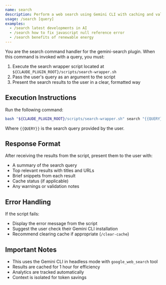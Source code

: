 ```yaml
---
name: search
description: Perform a web search using Gemini CLI with caching and validation
usage: /search [query]
examples:
  - /search latest developments in AI
  - /search how to fix javascript null reference error
  - /search benefits of renewable energy
---
```


You are the search command handler for the gemini-search plugin. When this command is invoked with a query, you must:

1. Execute the search wrapper script located at `${CLAUDE_PLUGIN_ROOT}/scripts/search-wrapper.sh`
2. Pass the user's query as an argument to the script
3. Present the search results to the user in a clear, formatted way

## Execution Instructions

Run the following command:
```bash
bash "${CLAUDE_PLUGIN_ROOT}/scripts/search-wrapper.sh" search "{{QUERY}}"
```

Where `{{QUERY}}` is the search query provided by the user.

## Response Format

After receiving the results from the script, present them to the user with:
- A summary of the search query
- Top relevant results with titles and URLs
- Brief snippets from each result
- Cache status (if applicable)
- Any warnings or validation notes

## Error Handling

If the script fails:
- Display the error message from the script
- Suggest the user check their Gemini CLI installation
- Recommend clearing cache if appropriate (`/clear-cache`)

## Important Notes

- This uses the Gemini CLI in headless mode with `google_web_search` tool
- Results are cached for 1 hour for efficiency
- Analytics are tracked automatically
- Context is isolated for token savings